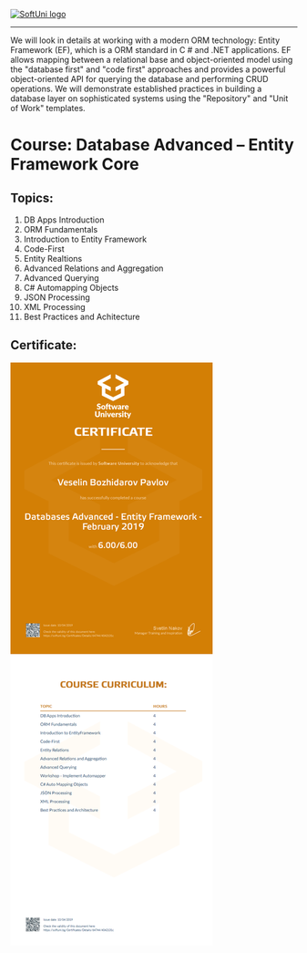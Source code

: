 <a href="https://softuni.bg/trainings/courses" rel="Courses">  ![SoftUni logo][logo] <a/>

[logo]: http://innovationstarterbox.bg/wp-content/uploads/2016/05/Softuni_logo_trasparent.png "Logo Title Text 2"

---
We will look in details at working with a modern ORM technology: Entity Framework (EF), which is a ORM standard in C # and .NET applications. EF allows mapping between a relational base and object-oriented model using the "database first" and "code first" approaches and provides a powerful object-oriented API for querying the database and performing CRUD operations. We will demonstrate established practices in building a database layer on sophisticated systems using the "Repository" and "Unit of Work" templates.

# Course: Database Advanced – Entity Framework Core

## Topics:
01. DB Apps Introduction
02. ORM Fundamentals
03. Introduction to Entity Framework
04. Code-First
05. Entity Realtions
06. Advanced Relations and Aggregation
07. Advanced Querying
08. C# Automapping Objects
09. JSON Processing
10. XML Processing
11. Best Practices and Achitecture

## Certificate: 
<img src="certificate.jpeg"/>

